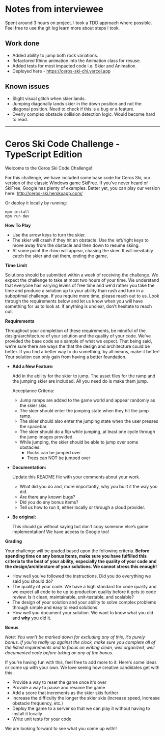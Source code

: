 # Notes from interviewee

Spent around 3 hours on project. I took a TDD approach where possible.
Feel free to use the git log learn more about steps I took.

## Work done

-   Added ability to jump both rock variations.
-   Refactored Rhino animation into the Animation class for resuse.
-   Added tests for most impacted code i.e. Skier and Animation.
-   Deployed here - https://ceros-ski-chi.vercel.app

## Known issues
-   Slight visual glitch when skier lands.
-   Jumping diagonally lands skier in the down position and not the diagonal position. Need to check if this is a bug or a feature.
-   Overly complex obstacle collision detection logic. Would become hard to read.

___

# Ceros Ski Code Challenge - TypeScript Edition

Welcome to the Ceros Ski Code Challenge!

For this challenge, we have included some base code for Ceros Ski, our version of the classic Windows game SkiFree. If
you've never heard of SkiFree, Google has plenty of examples. Better yet, you can play our version here:
http://ceros-ski.herokuapp.com/

Or deploy it locally by running:

```
npm install
npm run dev
```

**How To Play**

-   Use the arrow keys to turn the skier.
-   The skier will crash if they hit an obstacle. Use the left/right keys to move away from the obstacle and then down
    to resume skiing.
-   At some point the rhino will appear, chasing the skier. It will inevitably catch the skier and eat them, ending the
    game.

**Time Limit**

Solutions should be submitted within a week of receiving the challenge. We expect the challenge to take at most two
hours of your time. We understand that everyone has varying levels of free time and we'd rather you take the time and
produce a solution up to your ability than rush and turn in a suboptimal challenge. If you require more time, please
reach out to us. Look through the requirements below and let us know when you will have something for us to look at.
If anything is unclear, don't hesitate to reach out.

**Requirements**

Throughout your completion of these requirements, be mindful of the design/architecture of your solution and the
quality of your code. We've provided the base code as a sample of what we expect. That being said, we're sure there are
ways the that the design and architecture could be better. If you find a better way to do something, by all means, make
it better! Your solution can only gain from having a better foundation.

-   **Add a New Feature:**

    Add in the ability for the skier to jump. The asset files for the ramp and the jumping skier are included. All you
    need do is make them jump.

    Acceptance Criteria:

    -   Jump ramps are added to the game world and appear randomly as the skier skis.
    -   The skier should enter the jumping state when they hit the jump ramp.
    -   The skier should also enter the jumping state when the user presses the spacebar.
    -   The skier should do a flip while jumping, at least one cycle through the jump images provided.
    -   While jumping, the skier should be able to jump over some obstacles:
        -   Rocks can be jumped over
        -   Trees can NOT be jumped over

-   **Documentation:**

    Update this README file with your comments about your work.

    -   What did you do and, more importantly, why you built it the way you did.
    -   Are there any known bugs?
    -   Did you do any bonus items?
    -   Tell us how to run it, either locally or through a cloud provider.

-   **Be original:**

    This should go without saying but don’t copy someone else’s game implementation! We have access to Google too!

**Grading**

Your challenge will be graded based upon the following criteria. **Before spending time on any bonus items, make sure
you have fulfilled this criteria to the best of your ability, especially the quality of your code and the
design/architecture of your solutions. We cannot stress this enough!**

-   How well you've followed the instructions. Did you do everything we said you should do?
-   The quality of your code. We have a high standard for code quality and we expect all code to be up to production
    quality before it gets to code review. Is it clean, maintainable, unit-testable, and scalable?
-   The design of your solution and your ability to solve complex problems through simple and easy to read solutions.
-   How well you document your solution. We want to know what you did and **why** you did it.

**Bonus**

_Note: You won’t be marked down for excluding any of this, it’s purely bonus. If you’re really up against the clock,
make sure you complete all of the listed requirements and to focus on writing clean, well organized, well documented
code before taking on any of the bonus._

If you're having fun with this, feel free to add more to it. Here's some ideas or come up with your own. We love seeing
how creative candidates get with this.

-   Provide a way to reset the game once it's over
-   Provide a way to pause and resume the game
-   Add a score that increments as the skier skis further
-   Increase the difficulty the longer the skier skis (increase speed, increase obstacle frequency, etc.)
-   Deploy the game to a server so that we can play it without having to install it locally
-   Write unit tests for your code

We are looking forward to see what you come up with!!
